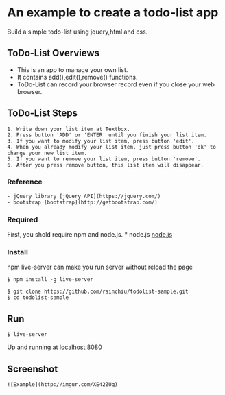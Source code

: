 # An example to create a todo-list app
 Build a simple todo-list using jquery,html and css.
	
## ToDo-List Overviews
 - This is an app to manage your own list.
 - It contains add(),edit(),remove() functions.
 - ToDo-List can record your browser record even if you close your web browser.
 
## ToDo-List Steps
	1. Write down your list item at Textbox.
	2. Press button 'ADD' or 'ENTER' until you finish your list item.
	3. If you want to modify your list item, press button 'edit'.
	4. When you already modify your list item, just press button 'ok' to change your new list item.
	5. If you want to remove your list item, press button 'remove'.
	6. After you press remove button, this list item will disappear. 
	
### Reference
	- jQuery library [jQuery API](https://jquery.com/)
	- bootstrap [bootstrap](http://getbootstrap.com/)
	
### Required
First, you shold require npm and node.js.
	* node.js [node.js](https://nodejs.org/)

### Install
npm live-server can make you run server without reload the page
```
$ npm install -g live-server

```

```
$ git clone https://github.com/rainchiu/todolist-sample.git
$ cd todolist-sample

```
## Run
```
$ live-server

```
Up and running at [localhost:8080](http://127.0.0.1:8080/)

## Screenshot
	![Example](http://imgur.com/XE42ZUq)

